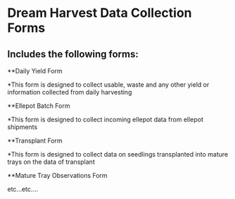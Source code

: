# Dream Harvest Data Collection Forms

## Includes the following forms:
**Daily Yield Form

  *This form is designed to collect usable, waste and any other yield or information collected from daily harvesting

**Ellepot Batch Form

  *This form is designed to collect incoming ellepot data from ellepot shipments

**Transplant Form

  *This form is designed to collect data on seedlings transplanted into mature trays on the data of transplant

**Mature Tray Observations Form





etc...etc....

